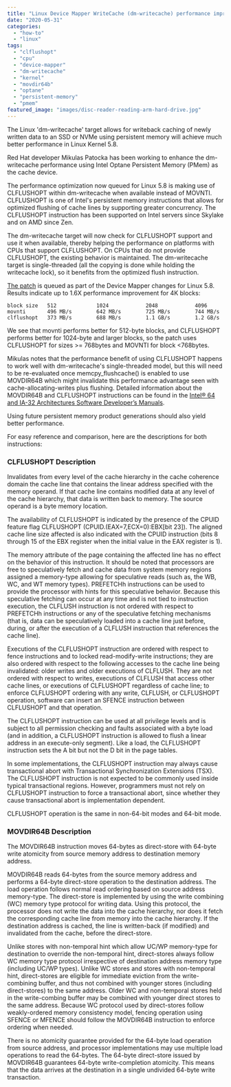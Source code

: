```yaml
---
title: "Linux Device Mapper WriteCache (dm-writecache) performance improvements in Linux Kernel 5.8"
date: "2020-05-31"
categories: 
  - "how-to"
  - "linux"
tags: 
  - "clflushopt"
  - "cpu"
  - "device-mapper"
  - "dm-writecache"
  - "kernel"
  - "movdir64b"
  - "optane"
  - "persistent-memory"
  - "pmem"
featured_image: "images/disc-reader-reading-arm-hard-drive.jpg"
---
```


The Linux 'dm-writecache' target allows for writeback caching of newly written data to an SSD or NVMe using persistent memory will achieve much better performance in Linux Kernel 5.8.

Red Hat developer Mikulas Patocka has been working to enhance the dm-writecache performance using Intel Optane Persistent Memory (PMem) as the cache device.

The performance optimization now queued for Linux 5.8 is making use of CLFLUSHOPT within dm-writecache when available instead of MOVNTI. CLFLUSHOPT is one of Intel's persistent memory instructions that allows for optimized flushing of cache lines by supporting greater concurrency. The CLFLUSHOPT instruction has been supported on Intel servers since Skylake and on AMD since Zen.

The dm-writecache target will now check for CLFLUSHOPT support and use it when available, thereby helping the performance on platforms with CPUs that support CLFLUSHOPT. On CPUs that do not provide CLFLUSHOPT, the existing behavior is maintained. The dm-writecache target is single-threaded (all the copying is done while holding the writecache lock), so it benefits from the optimized flush instruction.

[The patch](https://git.kernel.org/pub/scm/linux/kernel/git/device-mapper/linux-dm.git/commit/?h=dm-5.8&id=a70589009f56daa3a1f2267f376ba4963a25f2fe) is queued as part of the Device Mapper changes for Linux 5.8. Results indicate up to 1.6X performance improvement for 4K blocks:

```
block size   512             1024            2048            4096
movnti       496 MB/s        642 MB/s        725 MB/s        744 MB/s
clflushopt   373 MB/s        688 MB/s        1.1 GB/s        1.2 GB/s
```

We see that movnti performs better for 512-byte blocks, and CLFLUSHOPT performs better for 1024-byte and larger blocks, so the patch uses CLFLUSHOPT for sizes >= 768bytes and MOVNTI for block <768bytes.

Mikulas notes that the performance benefit of using CLFLUSHOPT happens to work well with dm-writecache's single-threaded model, but this will need to be re-evaluated once memcpy\_flushcache() is enabled to use MOVDIR64B which might invalidate this performance advantage seen with cache-allocating-writes plus flushing. Detailed information about the MOVDIR64B and CLFLUSHOPT instructions can be found in the [Intel® 64 and IA-32 Architectures Software Developer’s Manuals](https://software.intel.com/content/www/us/en/develop/articles/intel-sdm.html).

Using future persistent memory product generations should also yield better performance.

For easy reference and comparison, here are the descriptions for both instructions:

### CLFLUSHOPT Description

Invalidates from every level of the cache hierarchy in the cache coherence domain the cache line that contains the linear address specified with the memory operand. If that cache line contains modified data at any level of the cache hierarchy, that data is written back to memory. The source operand is a byte memory location.

The availability of CLFLUSHOPT is indicated by the presence of the CPUID feature flag CLFLUSHOPT (CPUID.(EAX=7,ECX=0):EBX\[bit 23\]). The aligned cache line size affected is also indicated with the CPUID instruction (bits 8 through 15 of the EBX register when the initial value in the EAX register is 1).

The memory attribute of the page containing the affected line has no effect on the behavior of this instruction. It should be noted that processors are free to speculatively fetch and cache data from system memory regions assigned a memory-type allowing for speculative reads (such as, the WB, WC, and WT memory types). PREFETCHh instructions can be used to provide the processor with hints for this speculative behavior. Because this speculative fetching can occur at any time and is not tied to instruction execution, the CLFLUSH instruction is not ordered with respect to PREFETCHh instructions or any of the speculative fetching mechanisms (that is, data can be speculatively loaded into a cache line just before, during, or after the execution of a CLFLUSH instruction that references the cache line).

Executions of the CLFLUSHOPT instruction are ordered with respect to fence instructions and to locked read-modify-write instructions; they are also ordered with respect to the following accesses to the cache line being invalidated: older writes and older executions of CLFLUSH. They are not ordered with respect to writes, executions of CLFLUSH that access other cache lines, or executions of CLFLUSHOPT regardless of cache line; to enforce CLFLUSHOPT ordering with any write, CLFLUSH, or CLFLUSHOPT operation, software can insert an SFENCE instruction between CLFLUSHOPT and that operation.

The CLFLUSHOPT instruction can be used at all privilege levels and is subject to all permission checking and faults associated with a byte load (and in addition, a CLFLUSHOPT instruction is allowed to flush a linear address in an execute-only segment). Like a load, the CLFLUSHOPT instruction sets the A bit but not the D bit in the page tables.

In some implementations, the CLFLUSHOPT instruction may always cause transactional abort with Transactional Synchronization Extensions (TSX). The CLFLUSHOPT instruction is not expected to be commonly used inside typical transactional regions. However, programmers must not rely on CLFLUSHOPT instruction to force a transactional abort, since whether they cause transactional abort is implementation dependent.

CLFLUSHOPT operation is the same in non-64-bit modes and 64-bit mode.

### MOVDIR64B Description

The MOVDIR64B instruction moves 64-bytes as direct-store with 64-byte write atomicity from source memory address to destination memory address.

MOVDIR64B reads 64-bytes from the source memory address and performs a 64-byte direct-store operation to the destination address. The load operation follows normal read ordering based on source address memory-type. The direct-store is implemented by using the write combining (WC) memory type protocol for writing data. Using this protocol, the processor does not write the data into the cache hierarchy, nor does it fetch the corresponding cache line from memory into the cache hierarchy. If the destination address is cached, the line is written-back (if modified) and invalidated from the cache, before the direct-store.

Unlike stores with non-temporal hint which allow UC/WP memory-type for destination to override the non-temporal hint, direct-stores always follow WC memory type protocol irrespective of destination address memory type (including UC/WP types). Unlike WC stores and stores with non-temporal hint, direct-stores are eligible for immediate eviction from the write-combining buffer, and thus not combined with younger stores (including direct-stores) to the same address. Older WC and non-temporal stores held in the write-combing buffer may be combined with younger direct stores to the same address. Because WC protocol used by direct-stores follow weakly-ordered memory consistency model, fencing operation using SFENCE or MFENCE should follow the MOVDIR64B instruction to enforce ordering when needed.

There is no atomicity guarantee provided for the 64-byte load operation from source address, and processor implementations may use multiple load operations to read the 64-bytes. The 64-byte direct-store issued by MOVDIR64B guarantees 64-byte write-completion atomicity. This means that the data arrives at the destination in a single undivided 64-byte write transaction.
